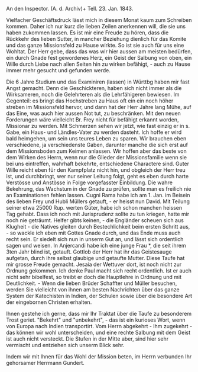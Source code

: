 An den Inspector. (A. d. Archiv)+
 Tell. 23. Jan. 1843.

Vielfacher Geschäftsdruck lässt mich in diesem Monat kaum zum Schreiben kommen. Daher ich nur kurz die lieben Zeilen anerkennen will, die sie uns haben zukommen lassen. Es ist mir eine Freude zu hören, dass die Rückkehr des lieben Sutter, in mancher Beziehung dienlich für das Komite und das ganze Missionsfeld zu Hause wirkte. So ist sie auch für uns eine Wohltat. Der Herr gebe, dass das was wir hier aussen am meisten bedürfen, ein durch Gnade fest gewordenes Herz, ein Geist der Salbung von oben, ein Wille durch Liebe nach allen Seiten hin zu wirken befähigt, - auch zu Hause immer mehr gesucht und gefunden werde.

Die 6 Jahre Studium und das Examiniren (lassen) in Württbg haben mir fast Angst gemacht. Denn die Geschickteren, haben sich nicht immer als die Wirksameren, noch die Gelehrteren als die Lehrfähigeren bewiesen. Im Gegenteil: es bringt das Hochstreben zu Haus oft ein ein noch höher streben im Missionsfeld hervor, und dann hat der Herr Jahre lang Mühe, auf das Eine, was auch hier aussen Not tut, zu beschränken. Mit den neuen Forderungen wäre vielleicht Br. Frey nicht für befähigt erkannt worden, Missionar zu werden. Mit Schmerzen sehen wir jetzt, wie fast einzig er in s. Gabe, ein Haus- und Ländles-Vater zu werden dasteht. Ich hoffe er wird bald heimgehen, um sein uns teures Leben zu sparen. Wir brauchen eben verschiedene, ja verschiedenste Gaben, darunter manche die sich erst auf dem Missionsboden zum Keimen anlassen. Wir hoffen aber das beste von dem Wirken des Herrn, wenn nur die Glieder der Missionsfamilie wenn sie bei uns eintreffen, wahrhaft bekehrte, entschiedene Charactere sind. Guter Wille reicht eben für den Kampfplatz nicht hin, und obgleich der Herr treu ist, und durchbringt, wer nur seiner Leitung folgt, geht es eben durch harte Verstösse und Anstösse in Folge vorgefasster Einbildung. Die wahre Bekehrung, das Wachstum in der Gnade zu prüfen, sollte man es freilich nie an Examinationen fehlen lassen. 
Cugni Rama habe ich am 1. Jan. im Beisein des lieben Frey und Hubli Müllers getauft, - er heisst nun David. Mit Teilung seiner etwa 25000 Rup. werten Güter, habe ich schon manchen heissen Tag gehabt. Dass ich noch mit Jurisprudenz sollte zu tun kriegen, hatte mir noch nie geträumt. Helfer gibts keinen, - die Engländer scheuen sich aus Klugheit - die Natives gleiten durch Bestechlichkeit beim ersten Schritt aus, - so wackle ich eben mit Gottes Gnade durch, und das Ende muss auch recht sein. Er siedelt sich nun in unserm Gut an, und lässt sich ordentlich sagen und weisen. 
In Anjercandi habe ich eine junge Frau <Asuba>*, die seit ihrem 3ten Jahr blind ist, getauft. Gottlob der Herr hat ihr das Geistesauge aufgetan, durch ihre selbst glaubige und getaufte Mutter. Diese Taufe hat mir grosse Freude gemacht. Jesaia der Wettuver dort, ist noch nicht zur Ordnung gekommen. Ich denke Paul macht sich recht ordentlich. Ist er auch nicht sehr bibelfest, so treibt er doch die Hauptlehre in Ordnung und mit Deutlichkeit. - Wenn die lieben Brüder Schaffter und Müller besuchen, werden Sie vielleicht von ihnen am besten Nachrichten über das ganze System der Katechisten in Indien, der Schulen sowie über die besondere Art der eingebornen Christen erhalten.

Ihnen gestehe ich gerne, dass mir Ihr Traktat über die Taufe zu besonderem Trost geriet. "Bekehrt" und "unbekehrt", - das ist ein kurioses Wort, wenn von Europa nach Indien transportirt. Vom Herrn abgekehrt - Ihm zugekehrt - das können wir wohl unterscheiden, und eine rechte Salbung mit dem Geist ist auch nicht versteckt. Die Stufen in der Mitte aber, sind hier sehr vermischt und entziehen sich unserm Blick sehr.

Indem wir mit Ihnen für das Wohl der Mission beten,
 im Herrn verbunden
 Ihr gehorsamer
 Herrmann Gundert.
